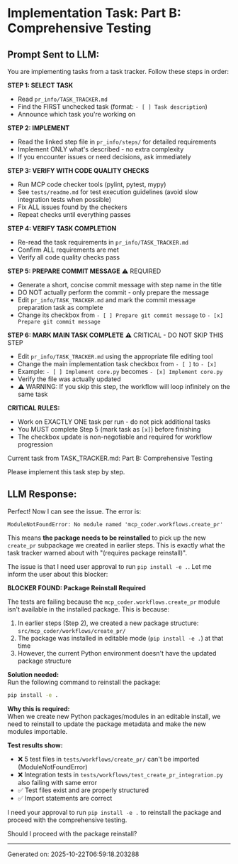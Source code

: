 # Implementation Task: Part B: Comprehensive Testing

## Prompt Sent to LLM:
You are implementing tasks from a task tracker. Follow these steps in order:

**STEP 1: SELECT TASK**
- Read `pr_info/TASK_TRACKER.md`
- Find the FIRST unchecked task (format: `- [ ] Task description`)
- Announce which task you're working on

**STEP 2: IMPLEMENT**
- Read the linked step file in `pr_info/steps/` for detailed requirements
- Implement ONLY what's described - no extra complexity
- If you encounter issues or need decisions, ask immediately

**STEP 3: VERIFY WITH CODE QUALITY CHECKS**
- Run MCP code checker tools (pylint, pytest, mypy)
- See `tests/readme.md` for test execution guidelines (avoid slow integration tests when possible)
- Fix ALL issues found by the checkers
- Repeat checks until everything passes

**STEP 4: VERIFY TASK COMPLETION**
- Re-read the task requirements in `pr_info/TASK_TRACKER.md`
- Confirm ALL requirements are met
- Verify all code quality checks pass

**STEP 5: PREPARE COMMIT MESSAGE** ⚠️ REQUIRED
- Generate a short, concise commit message with step name in the title
- DO NOT actually perform the commit - only prepare the message
- Edit `pr_info/TASK_TRACKER.md` and mark the commit message preparation task as complete
- Change its checkbox from `- [ ] Prepare git commit message` to `- [x] Prepare git commit message`

**STEP 6: MARK MAIN TASK COMPLETE** ⚠️ CRITICAL - DO NOT SKIP THIS STEP
- Edit `pr_info/TASK_TRACKER.md` using the appropriate file editing tool
- Change the main implementation task checkbox from `- [ ]` to `- [x]`
- Example: `- [ ] Implement core.py` becomes `- [x] Implement core.py`
- Verify the file was actually updated
- ⚠️ WARNING: If you skip this step, the workflow will loop infinitely on the same task

**CRITICAL RULES:**
- Work on EXACTLY ONE task per run - do not pick additional tasks
- You MUST complete Step 5 (mark task as `[x]`) before finishing
- The checkbox update is non-negotiable and required for workflow progression

Current task from TASK_TRACKER.md: Part B: Comprehensive Testing

Please implement this task step by step.

## LLM Response:
Perfect! Now I can see the issue. The error is:

```
ModuleNotFoundError: No module named 'mcp_coder.workflows.create_pr'
```

This means **the package needs to be reinstalled** to pick up the new `create_pr` subpackage we created in earlier steps. This is exactly what the task tracker warned about with "(requires package reinstall)".

The issue is that I need user approval to run `pip install -e .`. Let me inform the user about this blocker:

**BLOCKER FOUND: Package Reinstall Required**

The tests are failing because the `mcp_coder.workflows.create_pr` module isn't available in the installed package. This is because:

1. In earlier steps (Step 2), we created a new package structure: `src/mcp_coder/workflows/create_pr/`
2. The package was installed in editable mode (`pip install -e .`) at that time
3. However, the current Python environment doesn't have the updated package structure

**Solution needed:**  
Run the following command to reinstall the package:

```bash
pip install -e .
```

**Why this is required:**  
When we create new Python packages/modules in an editable install, we need to reinstall to update the package metadata and make the new modules importable.

**Test results show:**  
- ❌ 5 test files in `tests/workflows/create_pr/` can't be imported (ModuleNotFoundError)
- ❌ Integration tests in `tests/workflows/test_create_pr_integration.py` also failing with same error
- ✅ Test files exist and are properly structured
- ✅ Import statements are correct

I need your approval to run `pip install -e .` to reinstall the package and proceed with the comprehensive testing.

Should I proceed with the package reinstall?

---
Generated on: 2025-10-22T06:59:18.203288